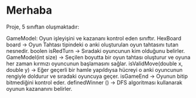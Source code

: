 # Merhaba 
Proje, 5 sınıftan oluşmaktadır:

GameModel: Oyun işleyişini ve kazananı kontrol eden sınıftır.
HexBoard board -> Oyun Tahtası tipindeki o anki oluşturulan oyun tahtasını tutan nesnedir.
boolen isRedTurn -> Sıradaki oyuncunun kim olduğunu belirler.
GameModel(int size) -> Seçilen boyutta bir oyun tahtası oluşturur ve oyuna her zaman kırmızı oyuncunun başlamasını sağlar.
isValidMove(double x, double y) -> Eğer geçerli bir hamle yapıldıysa hücreyi o anki oyuncunun rengiyle doldurur ve sıradaki oyuncuya geçer.
isGameEnd -> Oyunun bitip bitmediğini kontrol eder.
definedWinner () -> DFS algoritması kullanarak oyunun kazananını belirler.





